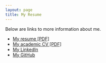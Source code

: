 ```yaml
---
layout: page
title: My Resume
---
```


<!-- Text stuff -->
<p>Below are links to more information about me.</p>
<ul>
<li><a href="https://maciejkos.github.io/assets/documents/Maciej Kos - resume - 2019.pdf">My resume [PDF]</a></li>
<li><a href="https://maciejkos.github.io/assets/documents/Maciej Kos - academic cv - 2019.pdf">My academic CV [PDF]</a></li>
<li><a href="https://www.linkedin.com/in/maciejkos/">My LinkedIn</a></li>
<li><a href="https://github.com/maciejkos">My GitHub</a></li>
</ul>
